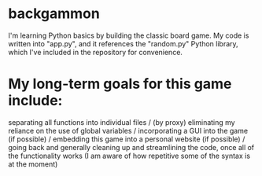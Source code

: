 # backgammon
I'm learning Python basics by building the classic board game. My code is written into "app.py", and it references the "random.py" Python library, which I've included in the repository for convenience. 

# My long-term goals for this game include: 
separating all functions into individual files / (by proxy) eliminating my reliance on the use of global variables / incorporating a GUI into the game (if possible) / embedding this game into a personal website (if possible) / going back and generally cleaning up and streamlining the code, once all of the functionality works (I am aware of how repetitive some of the syntax is at the moment)
